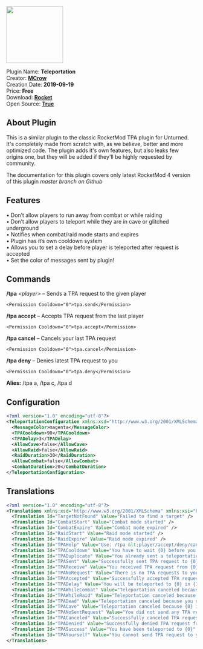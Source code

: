 <img src="/assets/images/Teleportation.png" width="150" height="150" />

Plugin Name: **Teleportation**  
Creator: [**MCrow**](steamcommunity.com/id/restoremonarchy)  
Creation Date: **2019-09-19**  
Price: **Free**  
Download: [**Rocket**](https://harbor.rocketmod.net/teleportation-2)   
Open Source: [**True**](https://github.com/RestoreMonarchyPlugins/Teleportation)  

## About Plugin
This is a similar plugin to the classic RocketMod TPA plugin for Unturned. It's completely made from scratch with, as we believe, better and more optimized code. The plugin adds it's own features, but also leaks few origins one, but they will be added if they'll be highly requested by community.

The documentation for this plugin covers only latest RocketMod 4 version of this plugin *master branch on Github*

## Features
• Don’t allow players to run away from combat or while raiding  
• Don’t allow players to teleport while they are in cave or glitched underground  
• Notifies when combat/raid mode starts and expires  
• Plugin has it’s own cooldown system  
• Allows you to set a delay before player is teleported after request is accepted  
• Set the color of messages sent by plugin!  

## Commands
**/tpa** *<player\>* – Sends a TPA request to the given player
``` 
<Permission Cooldown="0">tpa.send</Permission>
```
**/tpa accept** – Accepts TPA request from the last player
``` 
<Permission Cooldown="0">tpa.accept</Permission>
```
**/tpa cancel**  – Cancels your last TPA request
``` 
<Permission Cooldown="0">tpa.cancel</Permission>
```
**/tpa deny** – Denies latest TPA request to you
``` 
<Permission Cooldown="0">tpa.deny</Permission>
```
**Alies:** /tpa a, /tpa c, /tpa d

## Configuration

```xml
<?xml version="1.0" encoding="utf-8"?>
<TeleportationConfiguration xmlns:xsd="http://www.w3.org/2001/XMLSchema" xmlns:xsi="http://www.w3.org/2001/XMLSchema-instance">
  <MessageColor>magenta</MessageColor>
  <TPACooldown>90</TPACooldown>
  <TPADelay>3</TPADelay>
  <AllowCave>false</AllowCave>
  <AllowRaid>false</AllowRaid>
  <RaidDuration>30</RaidDuration>
  <AllowCombat>false</AllowCombat>
  <CombatDuration>20</CombatDuration>
</TeleportationConfiguration>
```

## Translations

```xml
<?xml version="1.0" encoding="utf-8"?>
<Translations xmlns:xsd="http://www.w3.org/2001/XMLSchema" xmlns:xsi="http://www.w3.org/2001/XMLSchema-instance">
  <Translation Id="TargetNotFound" Value="Failed to find a target" />
  <Translation Id="CombatStart" Value="Combat mode started" />
  <Translation Id="CombatExpire" Value="Combat mode expired" />
  <Translation Id="RaidStart" Value="Raid mode started" />
  <Translation Id="RaidExpire" Value="Raid mode expired" />
  <Translation Id="TPAHelp" Value="Use: /tpa &lt;player/accept/deny/cancel&gt;" />
  <Translation Id="TPACooldown" Value="You have to wait {0} before you can send request again" />
  <Translation Id="TPADuplicate" Value="You already sent a teleportation request to that player" />
  <Translation Id="TPASent" Value="Successfully sent TPA request to {0}" />
  <Translation Id="TPAReceive" Value="You received TPA request from {0}" />
  <Translation Id="TPANoRequest" Value="There is no TPA requests to you" />
  <Translation Id="TPAAccepted" Value="Successfully accepted TPA request from {0}" />
  <Translation Id="TPADelay" Value="You will be teleported to {0} in {1} seconds" />
  <Translation Id="TPAWhileCombat" Value="Teleportation canceled because you or {0} is in combat mode" />
  <Translation Id="TPAWhileRaid" Value="Teleportation canceled because you or {0} is in raid mode" />
  <Translation Id="TPADead" Value="Teleportation canceled because you or {0} is dead" />
  <Translation Id="TPACave" Value="Teleportation canceled because {0} is in cave" />
  <Translation Id="TPANoSentRequest" Value="You did not send any TPA request" />
  <Translation Id="TPACanceled" Value="Successfully canceled TPA request to {0}" />
  <Translation Id="TPADenied" Value="Successfully denied TPA request from {0}" />
  <Translation Id="TPASuccess" Value="You have been teleported to {0}" />
  <Translation Id="TPAYourself" Value="You cannot send TPA request to yourself" />
</Translations>
```